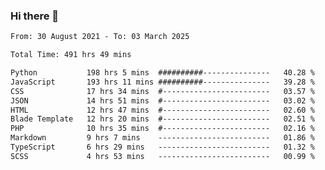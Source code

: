 ### Hi there 👋

<!--
**dominoto/dominoto** is a ✨ _special_ ✨ repository because its `README.md` (this file) appears on your GitHub profile.

Here are some ideas to get you started:

- 🔭 I’m currently working on ...
- 🌱 I’m currently learning ...
- 👯 I’m looking to collaborate on ...
- 🤔 I’m looking for help with ...
- 💬 Ask me about ...
- 📫 How to reach me: ...
- 😄 Pronouns: ...
- ⚡ Fun fact: ...
-->
<!--START_SECTION:waka-->

```txt
From: 30 August 2021 - To: 03 March 2025

Total Time: 491 hrs 49 mins

Python           198 hrs 5 mins  ##########---------------   40.28 %
JavaScript       193 hrs 11 mins ##########---------------   39.28 %
CSS              17 hrs 34 mins  #------------------------   03.57 %
JSON             14 hrs 51 mins  #------------------------   03.02 %
HTML             12 hrs 47 mins  #------------------------   02.60 %
Blade Template   12 hrs 20 mins  #------------------------   02.51 %
PHP              10 hrs 35 mins  #------------------------   02.16 %
Markdown         9 hrs 7 mins    -------------------------   01.86 %
TypeScript       6 hrs 29 mins   -------------------------   01.32 %
SCSS             4 hrs 53 mins   -------------------------   00.99 %
```

<!--END_SECTION:waka-->
